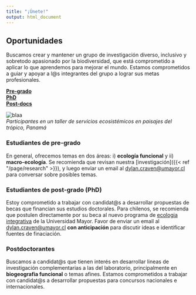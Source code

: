 ```yaml
---
title: "¡Únete!"
output: html_document
---
```

## Oportunidades      

Buscamos crear y mantener un grupo de investigación diverso, inclusivo y sobretodo apasionado por la biodiversidad, que está comprometido a aplicar lo que aprendemos para mejorar el mundo. Estamos comprometidos a guiar y apoyar a l@s integrantes del grupo a lograr sus metas profesionales.  

[**Pre-grado**](#estudiantes-de-pre-grado)   
[**PhD**](#estudiantes-de-post-grado)   
[**Post-docs**](#post-doctorantes)  

![blaa](/img/ELTI_estudiantes22.png)  
_Participantes en un taller de servicios ecosistémicos en paisajes del trópico, Panamá_

### Estudiantes de pre-grado  

En general, ofrecemos temas en dos áreas: i) **ecología funcional** y 
ii) **macro-ecología**. Se recomienda que revisan nuestra [investigación]({{< ref "/page/research" >}}), y
luego enviar un email al <dylan.craven@umayor.cl> para conversar sobre posibles temas.  

### Estudiantes de post-grado (PhD) 

Estoy comprometido a trabajar con candidat@s a desarrollar propuestas de becas que financian 
sus estudios doctorales. Para chilenos, se recomienda que postulen directamente por su beca al 
nuevo programa de [ecologia integrativa](https://www.umayor.cl/postgradomayor/20007?programa=doctorado-en-ecologia-integrativa-(santiago)&medio=20007) de la Universidad Mayor. Favor de enviar un email al <dylan.craven@umayor.cl> 
**con anticipación** para discutir ideas e identificar fuentes de finaciación.   

### Postdoctorantes  

Buscamos a candidat@s que tienen interés en desarrollar lineas de investigación complementarias a
las del laboratorio, principalmente en **biogeografia funcional** o temas afines. Estamos comprometidos a trabajar con candidat@s a desarrollar propuestas para concursos nacionales e internacionales. 
